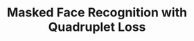 ---
title: Masked Face Recognition with Quadruplet Loss
description: FaceNet中的三元损失函数在人脸识别中表现出色，但是在人脸口罩识别中效果不佳。本项目基于FaceNet的三元损失函数，提出了一种四元损失函数，用于人脸口罩识别。
cover: "./masked-face-recognition-with-quadruplet-loss.png"
projectType: 研究项目
productType: EI会议论文
technologies: 
    - PyTorch
    - ResNet
    - MaskTheFace
teamMembers:
    - Wenwei Lin
roles:
    - 算法设计
    - 论文撰写
start: 2021-04
end: 2023-04
---